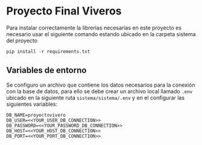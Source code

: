 # Proyecto Final Viveros

Para instalar correctamente la librerias necesarías en este proyecto es necesario usar el siguiente comando estando ubicado en la carpeta sistema del proyecto
```python
pip install -r requirements.txt
```

## Variables de entorno
Se configuro un archivo que contiene los datos necesarios para la conexión con la base de datos, para ello se debe crear un archivo local llamado ``` .env ``` ubicado en la siguiente ruta ```sistema/sistema/.env``` y en el configurar las siguientes variables:
```enviroment
DB_NAME=proyectovivero
DB_USER=<<YOUR_USER_DB_CONNECTION>>
DB_PASSWORD=<<YOUR_PASSWORD_DB_CONNECTION>>
DB_HOST=<<YOUR_HOST_DB_CONNECTION>>
DB_PORT=<<YOUR_PORT_DB_CONNECTION>>
```
